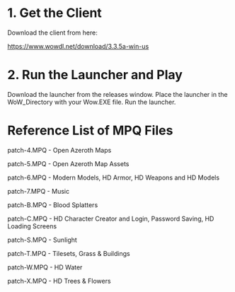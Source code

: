 # 1. Get the Client
Download the client from here:

https://www.wowdl.net/download/3.3.5a-win-us

# 2. Run the Launcher and Play
Download the launcher from the releases window.
Place the launcher in the WoW_Directory with your Wow.EXE file. 
Run the launcher.

# Reference List of MPQ Files
patch-4.MPQ - Open Azeroth Maps

patch-5.MPQ - Open Azeroth Map Assets

patch-6.MPQ - Modern Models, HD Armor, HD Weapons and HD Models

patch-7.MPQ - Music

patch-B.MPQ - Blood Splatters

patch-C.MPQ - HD Character Creator and Login, Password Saving, HD Loading Screens

patch-S.MPQ - Sunlight

patch-T.MPQ - Tilesets, Grass & Buildings

patch-W.MPQ - HD Water

patch-X.MPQ - HD Trees & Flowers
